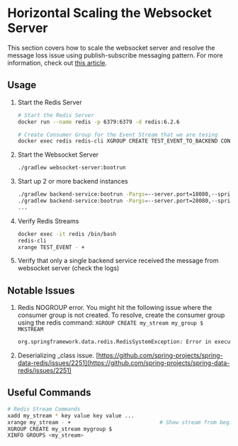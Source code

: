 # Horizontal Scaling the Websocket Server

This section covers how to scale the websocket server and resolve the message loss issue using publish-subscribe messaging
pattern. For more information, check out [this article]().

## Usage

1. Start the Redis Server
   
   ```bash
   # Start the Redis Server
   docker run --name redis -p 6379:6379 -d redis:6.2.6
   
   # Create Consumer Group for the Event Stream that we are tesing
   docker exec redis redis-cli XGROUP CREATE TEST_EVENT_TO_BACKEND CONSUMER_GROUP $ MKSTREAM
   ```

2. Start the Websocket Server

   ```bash
   ./gradlew websocket-server:bootrun
   ```

3. Start up 2 or more backend instances

   ```bash
   ./gradlew backend-service:bootrun -Pargs=--server.port=18080,--spring.application.name=backend-A
   ./gradlew backend-service:bootrun -Pargs=--server.port=28080,--spring.application.name=backend-B
   ...
   ```

4. Verify Redis Streams

   ```bash
   docker exec -it redis /bin/bash
   redis-cli
   xrange TEST_EVENT - +
   ```

5. Verify that only a single backend service received the message from websocket server (check the logs)


## Notable Issues

1. Redis NOGROUP error. You might hit the following issue where the consumer group is not created. To resolve, create the
consumer group using the redis command: `XGROUP CREATE my_stream my_group $ MKSTREAM`

    ```bash
    org.springframework.data.redis.RedisSystemException: Error in execution; nested exception is io.lettuce.core.RedisCommandExecutionException: NOGROUP No such key 'TEST_EVENT_TO_BACKEND' or consumer group 'MY-GROUP' in XREADGROUP with GROUP option
    ```

2. Deserializing _class issue. [https://github.com/spring-projects/spring-data-redis/issues/2251](https://github.com/spring-projects/spring-data-redis/issues/2251)

## Useful Commands

```bash
# Redis Stream Commands
xadd my_stream * key value key value ...
xrange my_stream - +                            # Show stream from beginning to end
XGROUP CREATE my_stream mygroup $
XINFO GROUPS <my_stream>
```


